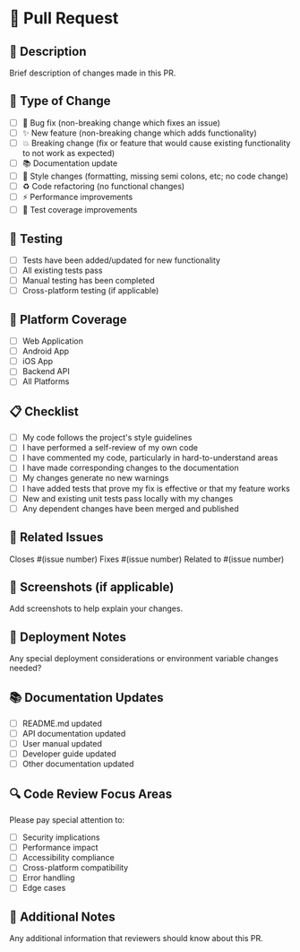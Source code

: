# 🔀 Pull Request

## 📝 Description
Brief description of changes made in this PR.

## 🎯 Type of Change
- [ ] 🐛 Bug fix (non-breaking change which fixes an issue)
- [ ] ✨ New feature (non-breaking change which adds functionality)
- [ ] 💥 Breaking change (fix or feature that would cause existing functionality to not work as expected)
- [ ] 📚 Documentation update
- [ ] 🎨 Style changes (formatting, missing semi colons, etc; no code change)
- [ ] ♻️ Code refactoring (no functional changes)
- [ ] ⚡ Performance improvements
- [ ] 🧪 Test coverage improvements

## 🧪 Testing
- [ ] Tests have been added/updated for new functionality
- [ ] All existing tests pass
- [ ] Manual testing has been completed
- [ ] Cross-platform testing (if applicable)

## 📱 Platform Coverage
- [ ] Web Application
- [ ] Android App
- [ ] iOS App
- [ ] Backend API
- [ ] All Platforms

## 📋 Checklist
- [ ] My code follows the project's style guidelines
- [ ] I have performed a self-review of my own code
- [ ] I have commented my code, particularly in hard-to-understand areas
- [ ] I have made corresponding changes to the documentation
- [ ] My changes generate no new warnings
- [ ] I have added tests that prove my fix is effective or that my feature works
- [ ] New and existing unit tests pass locally with my changes
- [ ] Any dependent changes have been merged and published

## 🔗 Related Issues
Closes #(issue number)
Fixes #(issue number)
Related to #(issue number)

## 📸 Screenshots (if applicable)
Add screenshots to help explain your changes.

## 🚀 Deployment Notes
Any special deployment considerations or environment variable changes needed?

## 📚 Documentation Updates
- [ ] README.md updated
- [ ] API documentation updated
- [ ] User manual updated
- [ ] Developer guide updated
- [ ] Other documentation updated

## 🔍 Code Review Focus Areas
Please pay special attention to:
- [ ] Security implications
- [ ] Performance impact
- [ ] Accessibility compliance
- [ ] Cross-platform compatibility
- [ ] Error handling
- [ ] Edge cases

## 📝 Additional Notes
Any additional information that reviewers should know about this PR.
